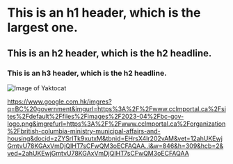 # This is an h1 header, which is the largest one.
## This is an h2 header, which is the h2 headline.
### This is an h3 header, which is the h2 headline.

![Image of Yaktocat](https://raw.githubusercontent.com/fenago/communicate-using-markdown/master/yaktocat.png)

https://www.google.com.hk/imgres?q=BC%20government&imgurl=https%3A%2F%2Fwww.cclmportal.ca%2Fsites%2Fdefault%2Ffiles%2Fimages%2F2023-04%2Fbc-gov-logo.png&imgrefurl=https%3A%2F%2Fwww.cclmportal.ca%2Forganization%2Fbritish-columbia-ministry-municipal-affairs-and-housing&docid=zZYSrITk9xutxM&tbnid=EHrsX4lr202vAM&vet=12ahUKEwjGmtvU78KGAxVmDjQIHT7sCFwQM3oECFAQAA..i&w=846&h=309&hcb=2&ved=2ahUKEwjGmtvU78KGAxVmDjQIHT7sCFwQM3oECFAQAA
